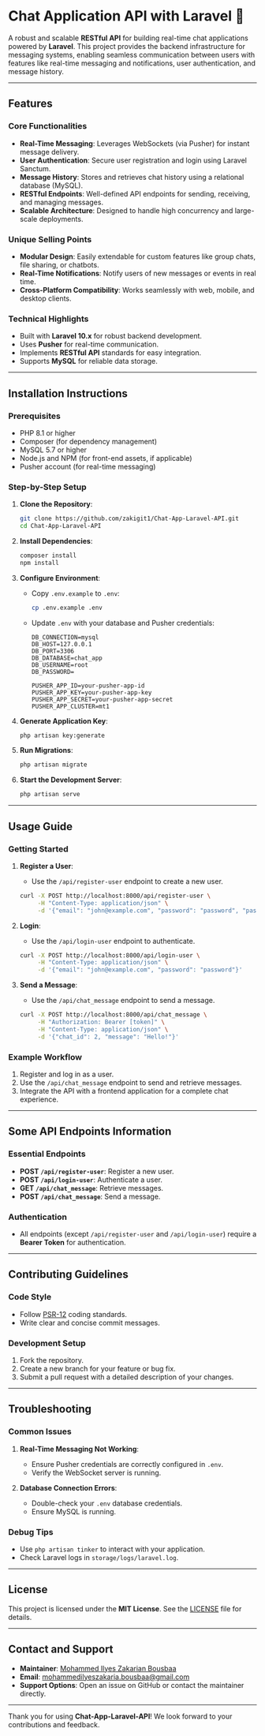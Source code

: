 # Chat Application API with Laravel 📱

A robust and scalable **RESTful API** for building real-time chat applications powered by **Laravel**. This project provides the backend infrastructure for messaging systems, enabling seamless communication between users with features like real-time messaging and notifications, user authentication, and message history.

---

## Features

### Core Functionalities
- **Real-Time Messaging**: Leverages WebSockets (via Pusher) for instant message delivery.
- **User Authentication**: Secure user registration and login using Laravel Sanctum.
- **Message History**: Stores and retrieves chat history using a relational database (MySQL).
- **RESTful Endpoints**: Well-defined API endpoints for sending, receiving, and managing messages.
- **Scalable Architecture**: Designed to handle high concurrency and large-scale deployments.

### Unique Selling Points
- **Modular Design**: Easily extendable for custom features like group chats, file sharing, or chatbots.
- **Real-Time Notifications**: Notify users of new messages or events in real time.
- **Cross-Platform Compatibility**: Works seamlessly with web, mobile, and desktop clients.

### Technical Highlights
- Built with **Laravel 10.x** for robust backend development.
- Uses **Pusher** for real-time communication.
- Implements **RESTful API** standards for easy integration.
- Supports **MySQL** for reliable data storage.

<!--
---

## Visual Demonstration

 Add screenshots or GIFs here to showcase your project 
![Chat Interface](screenshots/chat-interface.png)  
*Example of the chat interface.*

![API Documentation](screenshots/api-docs.png)  
*API documentation generated using Swagger.*
-->

---

## Installation Instructions

### Prerequisites
- PHP 8.1 or higher
- Composer (for dependency management)
- MySQL 5.7 or higher
- Node.js and NPM (for front-end assets, if applicable)
- Pusher account (for real-time messaging)

### Step-by-Step Setup
1. **Clone the Repository**:
   ```bash
   git clone https://github.com/zakigit1/Chat-App-Laravel-API.git
   cd Chat-App-Laravel-API
   ```

2. **Install Dependencies**:
   ```bash
   composer install
   npm install
   ```

3. **Configure Environment**:
   - Copy `.env.example` to `.env`:
     
     ```bash
     cp .env.example .env
     ```
   - Update `.env` with your database and Pusher credentials:
     
     ```env
     DB_CONNECTION=mysql
     DB_HOST=127.0.0.1
     DB_PORT=3306
     DB_DATABASE=chat_app
     DB_USERNAME=root
     DB_PASSWORD=

     PUSHER_APP_ID=your-pusher-app-id
     PUSHER_APP_KEY=your-pusher-app-key
     PUSHER_APP_SECRET=your-pusher-app-secret
     PUSHER_APP_CLUSTER=mt1
     ```

4. **Generate Application Key**:
   ```bash
   php artisan key:generate
   ```

5. **Run Migrations**:
   ```bash
   php artisan migrate
   ```

6. **Start the Development Server**:
   ```bash
   php artisan serve
   ```
<!--
7. **Run WebSocket Server** (for real-time messaging):
   ```bash
   php artisan websockets:serve
   ```
-->
---

## Usage Guide

### Getting Started
1. **Register a User**:
   
   - Use the `/api/register-user` endpoint to create a new user.


   ```bash
   curl -X POST http://localhost:8000/api/register-user \
        -H "Content-Type: application/json" \
        -d '{"email": "john@example.com", "password": "password", "password_confirmation": "password"}'
   ```

3. **Login**:
   - Use the `/api/login-user` endpoint to authenticate.

     
   ```bash
   curl -X POST http://localhost:8000/api/login-user \
        -H "Content-Type: application/json" \
        -d '{"email": "john@example.com", "password": "password"}'
   ```

4. **Send a Message**:
   - Use the `/api/chat_message` endpoint to send a message.
     
   ```bash
   curl -X POST http://localhost:8000/api/chat_message \
        -H "Authorization: Bearer [token]" \
        -H "Content-Type: application/json" \
        -d '{"chat_id": 2, "message": "Hello!"}'
   ```

### Example Workflow
1. Register and log in as a user.
2. Use the `/api/chat_message` endpoint to send and retrieve messages.
3. Integrate the API with a frontend application for a complete chat experience.

---

## Some API Endpoints Information

### Essential Endpoints
- **POST `/api/register-user`**: Register a new user.
- **POST `/api/login-user`**: Authenticate a user.
- **GET `/api/chat_message`**: Retrieve messages.
- **POST `/api/chat_message`**: Send a message.

### Authentication
- All endpoints (except `/api/register-user` and `/api/login-user`) require a **Bearer Token** for authentication.


---

## Contributing Guidelines

### Code Style
- Follow [PSR-12](https://www.php-fig.org/psr/psr-12/) coding standards.
- Write clear and concise commit messages.

### Development Setup
1. Fork the repository.
2. Create a new branch for your feature or bug fix.
3. Submit a pull request with a detailed description of your changes.



---

## Troubleshooting

### Common Issues
1. **Real-Time Messaging Not Working**:
   - Ensure Pusher credentials are correctly configured in `.env`.
   - Verify the WebSocket server is running.

2. **Database Connection Errors**:
   - Double-check your `.env` database credentials.
   - Ensure MySQL is running.

### Debug Tips
- Use `php artisan tinker` to interact with your application.
- Check Laravel logs in `storage/logs/laravel.log`.

---

## License

This project is licensed under the **MIT License**. See the [LICENSE](LICENSE) file for details.

---

## Contact and Support

- **Maintainer**: [Mohammed Ilyes Zakarian Bousbaa](https://github.com/zakigit1)
- **Email**: [mohammedilyeszakaria.bousbaa@gmail.com](mailto:mohammedilyeszakaria.bousbaa@gmail.com)
- **Support Options**: Open an issue on GitHub or contact the maintainer directly.

---

Thank you for using **Chat-App-Laravel-API**! We look forward to your contributions and feedback.

<!--
---

### Notes:
1. Replace placeholders (e.g., `[Your Project Name]`, `[token]`) with actual values.
2. Add screenshots or GIFs to the **Visual Demonstration** section to make the README more engaging.
3. Update the **API Documentation** section with detailed endpoint descriptions and examples.
4. Customize the **Contact and Support** section with your preferred communication channels.

This README is designed to be professional, comprehensive, and accessible to developers of all skill levels. Let me know if you need further adjustments!
-->

